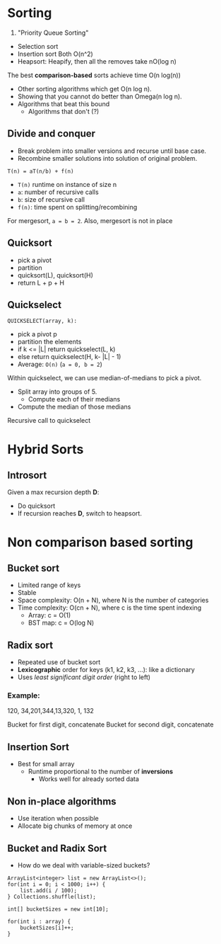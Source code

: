 # Sorting

1. "Priority Queue Sorting"
* Selection sort
* Insertion sort
Both O(n^2)
* Heapsort: Heapify, then all the removes take nO(log n)

The best **comparison-based** sorts achieve time O(n log(n))

* Other sorting algorithms which get O(n log n).
* Showing that you cannot do better than Omega(n log n).
* Algorithms that beat this bound
    - Algorithms that don't (?)

## Divide and conquer
* Break problem into smaller versions and recurse until base case.
* Recombine smaller solutions into solution of original problem.

`T(n) = aT(n/b) + f(n)`

* `T(n)` runtime on instance of size n
* `a`: number of recursive calls
* `b`: size of recursive call
* `f(n)`: time spent on splitting/recombining

For mergesort, `a = b = 2`. Also, mergesort is not in place

## Quicksort
* pick a pivot
* partition
* quicksort(L), quicksort(H)
* return L + p + H

## Quickselect

`QUICKSELECT(array, k):`

* pick a pivot p
* partition the elements
* if k <= |L| return quickselect(L, k)
* else return quickselect(H, k- |L| - 1)
* Average: `O(n)` (`a = 0, b = 2`)

Within quickselect, we can use median-of-medians to pick a pivot.
* Split array into groups of 5.
    - Compute each of their medians
* Compute the median of those medians

Recursive call to quickselect

# Hybrid Sorts

## Introsort

Given a max recursion depth **D**:
* Do quicksort
* If recursion reaches **D**, switch to heapsort.

# Non comparison based sorting

## Bucket sort
* Limited range of keys
* Stable
* Space complexity: O(n + N), where N is the number of categories
* Time complexity: O(cn + N), where c is the time spent indexing
    - Array: c = O(1)
    - BST map: c = O(log N)

## Radix sort
* Repeated use of bucket sort
* **Lexicographic** order for keys (k1, k2, k3, ...): like a dictionary
* Uses *least significant digit order* (right to left)

### Example:

120, 34,201,344,13,320, 1, 132

Bucket for first digit, concatenate
Bucket for second digit, concatenate

## Insertion Sort
* Best for small array
    - Runtime proportional to the number of **inversions**
        * Works well for already sorted data

## Non in-place algorithms
* Use iteration when possible
* Allocate big chunks of memory at once

## Bucket and Radix Sort

* How do we deal with variable-sized buckets?


```
ArrayList<integer> list = new ArrayList<>();
for(int i = 0; i < 1000; i++) {
    list.add(i / 100);
} Collections.shuffle(list);

int[] bucketSizes = new int[10];

for(int i : array) {
    bucketSizes[i]++;
}
